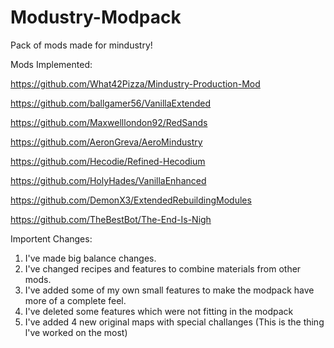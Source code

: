 # Modustry-Modpack
Pack of mods made for mindustry!
    
   Mods Implemented:
   
   https://github.com/What42Pizza/Mindustry-Production-Mod
    
   https://github.com/ballgamer56/VanillaExtended
    
   https://github.com/Maxwelllondon92/RedSands
    
   https://github.com/AeronGreva/AeroMindustry
    
   https://github.com/Hecodie/Refined-Hecodium
    
   https://github.com/HolyHades/VanillaEnhanced
    
   https://github.com/DemonX3/ExtendedRebuildingModules
    
   https://github.com/TheBestBot/The-End-Is-Nigh
   
Importent Changes:
  
  1) I've made big balance changes.
  2) I've changed recipes and features to combine materials from other mods.
  3) I've added some of my own small features to make the modpack have more of a complete feel.
  4) I've deleted some features which were not fitting in the modpack
  5) I've added 4 new original maps with special challanges (This is the thing l've worked on the most)
